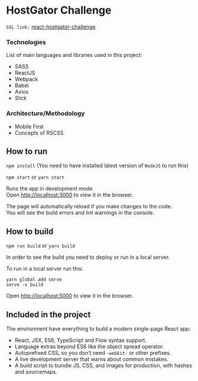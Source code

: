 # HostGator Challenge

`SSL link:` [react-hostgator-challenge](https://react-hostgator-challenge.surge.sh/)


### Technologies
List of main languages and libraries used in this project:
- SASS
- ReactJS
- Webpack
- Babel
- Axios
- Slick

### Architecture/Methodology
- Mobile First
- Concepts of RSCSS

## How to run

`npm install` (You need to have installed latest version of `NodeJS` to run this)

`npm start` or `yarn start`

Runs the app in development mode.<br>
Open [http://localhost:3000](http://localhost:3000) to view it in the browser.

The page will automatically reload if you make changes to the code.<br>
You will see the build errors and lint warnings in the console.

## How to build

`npm run build` or `yarn build`

In order to see the build you need to deploy or run in a local server.

To run in a local server run this:

```
yarn global add serve
serve -s build
```
Open [http://localhost:5000](http://localhost:5000) to view it in the browser.

## Included in the project

The environment have everything to build a modern single-page React app:

- React, JSX, ES6, TypeScript and Flow syntax support.
- Language extras beyond ES6 like the object spread operator.
- Autoprefixed CSS, so you don’t need `-webkit-` or other prefixes.
- A live development server that warns about common mistakes.
- A build script to bundle JS, CSS, and images for production, with hashes and sourcemaps.
